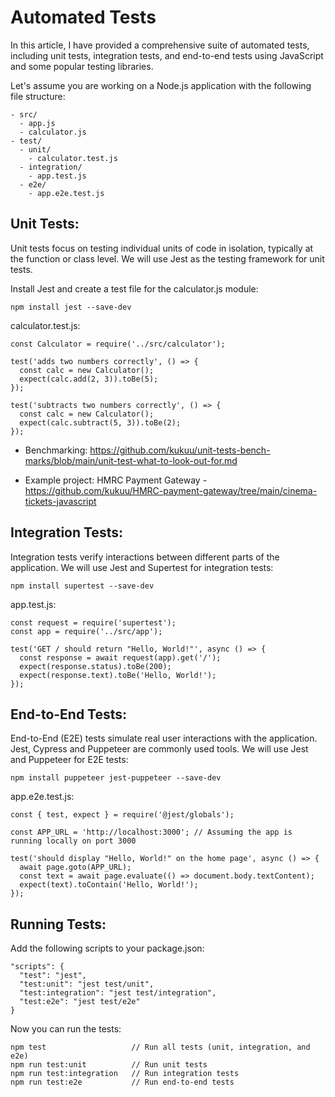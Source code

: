 # Automated Tests

In this article, I have provided a comprehensive suite of automated tests, including unit tests, integration tests, and end-to-end tests using JavaScript and some popular testing libraries.

Let's assume you are working on a Node.js application with the following file structure:

```
- src/
  - app.js
  - calculator.js
- test/
  - unit/
    - calculator.test.js
  - integration/
    - app.test.js
  - e2e/
    - app.e2e.test.js

```

## Unit Tests:
Unit tests focus on testing individual units of code in isolation, typically at the function or class level. We will use Jest as the testing framework for unit tests.

Install Jest and create a test file for the calculator.js module:

```
npm install jest --save-dev

```

calculator.test.js:

```
const Calculator = require('../src/calculator');

test('adds two numbers correctly', () => {
  const calc = new Calculator();
  expect(calc.add(2, 3)).toBe(5);
});

test('subtracts two numbers correctly', () => {
  const calc = new Calculator();
  expect(calc.subtract(5, 3)).toBe(2);
});

```
- Benchmarking: https://github.com/kukuu/unit-tests-bench-marks/blob/main/unit-test-what-to-look-out-for.md

- Example project: HMRC Payment Gateway - https://github.com/kukuu/HMRC-payment-gateway/tree/main/cinema-tickets-javascript

## Integration Tests:
Integration tests verify interactions between different parts of the application. We will use Jest and Supertest for integration tests:

```
npm install supertest --save-dev

```
app.test.js:

```
const request = require('supertest');
const app = require('../src/app');

test('GET / should return "Hello, World!"', async () => {
  const response = await request(app).get('/');
  expect(response.status).toBe(200);
  expect(response.text).toBe('Hello, World!');
});

```

## End-to-End Tests:
End-to-End (E2E) tests simulate real user interactions with the application. Jest, Cypress and Puppeteer are commonly used tools. We will use Jest and Puppeteer for E2E tests:

```
npm install puppeteer jest-puppeteer --save-dev

```
app.e2e.test.js:


```
const { test, expect } = require('@jest/globals');

const APP_URL = 'http://localhost:3000'; // Assuming the app is running locally on port 3000

test('should display "Hello, World!" on the home page', async () => {
  await page.goto(APP_URL);
  const text = await page.evaluate(() => document.body.textContent);
  expect(text).toContain('Hello, World!');
});

```
## Running Tests:

Add the following scripts to your package.json:

```
"scripts": {
  "test": "jest",
  "test:unit": "jest test/unit",
  "test:integration": "jest test/integration",
  "test:e2e": "jest test/e2e"
}

```
Now you can run the tests:

```
npm test                   // Run all tests (unit, integration, and e2e)
npm run test:unit          // Run unit tests
npm run test:integration   // Run integration tests
npm run test:e2e           // Run end-to-end tests


```
